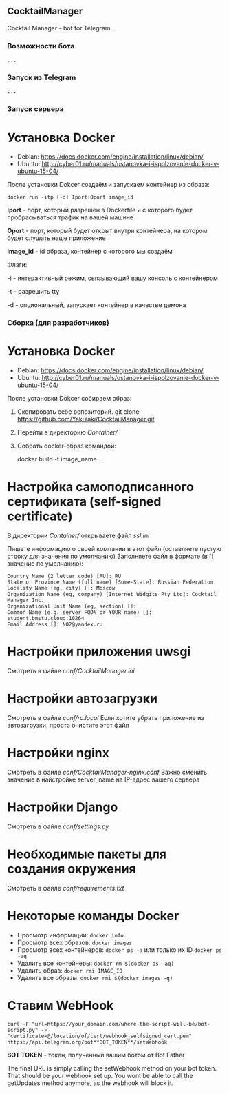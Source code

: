 ## CocktailManager
Cocktail Manager - bot for Telegram. 

### Возможности бота

    ...

### Запуск из Telegram

    ...

### Запуск сервера

# Установка Docker

* Debian: https://docs.docker.com/engine/installation/linux/debian/
* Ubuntu: http://cyber01.ru/manuals/ustanovka-i-ispolzovanie-docker-v-ubuntu-15-04/

После установки Dokcer создаём и запускаем контейнер из образа:

    docker run -itp [-d] Iport:Oport image_id
   
   **Iport** - порт, который разрешён в Dockerfile и с которого будет пробрасываться трафик на вашей машине
   
   **Oport** - порт, который будет открыт внутри контейнера, на котором будет слушать наше приложение
   
   **image_id** - id образа, контейнер с которого мы создаём
   
Флаги:

   -i - интерактивный режим, связывающий вашу консоль с контейнером
   
   -t - разрешить tty
   
   -d - опциональный, запускает контейнер в качестве демона
   

### Сборка (для разработчиков)

# Установка Docker

* Debian: https://docs.docker.com/engine/installation/linux/debian/
* Ubuntu: http://cyber01.ru/manuals/ustanovka-i-ispolzovanie-docker-v-ubuntu-15-04/

После установки Dokcer собираем образ:

1. Скопировать себе репозиторий. git clone https://github.com/YakiYaki/CocktailManager.git
2. Перейти в директорию *Container/*
3. Собрать docker-образ командой:

    docker build -t image_name .

# Настройка самоподписанного сертификата (self-signed certificate)

В директории *Container/* открываете файл *ssl.ini*

Пишете информацию о своей компании в этот файл (оставляете пустую строку для значения по умолчанию)
Заполняете файл в формате (в [] значение по умолчанию):

    Country Name (2 letter code) [AU]: RU
    State or Province Name (full name) [Some-State]: Russian Federation
    Locality Name (eg, city) []: Moscow
    Organization Name (eg, company) [Internet Widgits Pty Ltd]: Cocktail Manager Inc.
    Organizational Unit Name (eg, section) []:
    Common Name (e.g. server FQDN or YOUR name) []: student.bmstu.cloud:10264
    Email Address []: N02@yandex.ru

# Настройки приложения uwsgi

Смотреть в файле *conf/CocktailManager.ini*

# Настройки автозагрузки

Смотреть в файле *conf/rc.local*
Если хотите убрать приложение из автозагрузки, просто очистите этот файл

# Настройки nginx

Смотреть в файле *conf/CocktailManager-nginx.conf*
Важно сменить значение в найстройке server_name на IP-адрес вашего сервера

# Настройки Django

Смотреть в файле *conf/settings.py*

# Необходимые пакеты для создания окружения

Смотреть в файле *conf/requirements.txt*

# Некоторые команды Docker

* Просмотр информации: `docker info`
* Просмотр всех образов: `docker images`
* Просмотр всех контейнеров: `docker ps -a` или только их ID `docker ps -aq`
* Удалить все контейнеры: `docker rm $(docker ps -aq)`
* Удалить образ: `docker rmi IMAGE_ID`
* Удалить все образы: `docker rmi $(docker images -q)`

# Ставим WebHook


    curl -F "url=https://your_domain.com/where-the-script-will-be/bot-script.py" -F "certificate=@/location/of/cert/webhook_selfsigned_cert.pem" https://api.telegram.org/bot**BOT_TOKEN**/setWebhook

**BOT TOKEN** - токен, полученный вашим ботом от Bot Father

The final URL is simply calling the setWebhook method on your bot token. That should be your webhook set up. You wont be able to call the getUpdates method anymore, as the webhook will block it.
